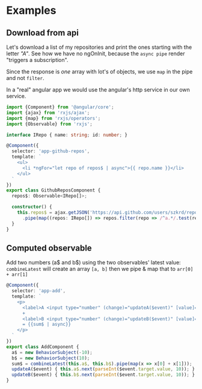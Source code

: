 # Examples

## Download from api

Let's download a list of my repositories and print the ones starting with the letter _"A"_. See how we have no ngOnInit, because the `async pipe` render "triggers a subscription". 

Since the response is _one_ array with lot's of objects, we use `map` in the pipe and not `filter`.

In a "real" angular app we would use the angular's http service in our own service.

```typescript
import {Component} from '@angular/core';
import {ajax} from 'rxjs/ajax';
import {map} from 'rxjs/operators';
import {Observable} from 'rxjs';

interface IRepo { name: string; id: number; }

@Component({
  selector: 'app-github-repos',
  template: `
    <ul>
      <li *ngFor="let repo of repos$ | async">{{ repo.name }}</li>
    </ul>
  `
})
export class GithubReposComponent {
  repos$: Observable<IRepo[]>;

  constructor() {
    this.repos$ = ajax.getJSON('https://api.github.com/users/szkrd/repos')
      .pipe(map((repos: IRepo[]) => repos.filter(repo => /^a.*/.test(repo.name))));
  }
}
```

## Computed observable

Add two numbers (a$ and b$) using the two observables' latest value:  
`combineLatest` will create an array `[a, b]` then we pipe & map that to `arr[0] + arr[1]`

```typescript
@Component({
  selector: 'app-add',
  template: `
    <p>
      <label>A <input type="number" (change)="updateA($event)" [value]="a$ | async"></label>
      +
      <label>B <input type="number" (change)="updateB($event)" [value]="b$ | async"></label>
      = {{sum$ | async}}
    </p>
  `
})
export class AddComponent {
  a$ = new BehaviorSubject(-10);
  b$ = new BehaviorSubject(10);
  sum$ = combineLatest(this.a$, this.b$).pipe(map(x => x[0] + x[1]));
  updateA($event) { this.a$.next(parseInt($event.target.value, 10)); }
  updateB($event) { this.b$.next(parseInt($event.target.value, 10)); }
}
```
